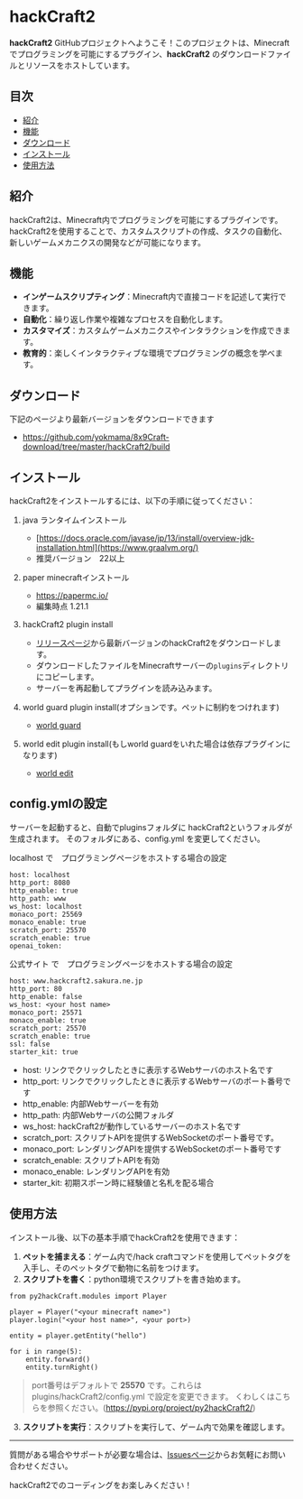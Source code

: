 # hackCraft2

**hackCraft2** GitHubプロジェクトへようこそ！このプロジェクトは、Minecraftでプログラミングを可能にするプラグイン、**hackCraft2** のダウンロードファイルとリソースをホストしています。

## 目次
- [紹介](#紹介)
- [機能](#機能)
- [ダウンロード](#ダウンロード)
- [インストール](#インストール)
- [使用方法](#使用方法)

## 紹介
hackCraft2は、Minecraft内でプログラミングを可能にするプラグインです。hackCraft2を使用することで、カスタムスクリプトの作成、タスクの自動化、新しいゲームメカニクスの開発などが可能になります。

## 機能
- **インゲームスクリプティング**：Minecraft内で直接コードを記述して実行できます。
- **自動化**：繰り返し作業や複雑なプロセスを自動化します。
- **カスタマイズ**：カスタムゲームメカニクスやインタラクションを作成できます。
- **教育的**：楽しくインタラクティブな環境でプログラミングの概念を学べます。

## ダウンロード
下記のページより最新バージョンをダウンロードできます
- https://github.com/yokmama/8x9Craft-download/tree/master/hackCraft2/build

## インストール
hackCraft2をインストールするには、以下の手順に従ってください：
1. java ランタイムインストール
    - [https://docs.oracle.com/javase/jp/13/install/overview-jdk-installation.html](https://www.graalvm.org/)
    - 推奨バージョン　22以上

2. paper minecraftインストール
    - https://papermc.io/
    - 編集時点 1.21.1

3. hackCraft2 plugin install
    - [リリースページ](https://github.com/yokmama/8x9Craft-download/tree/master/hackCraft2/plugins)から最新バージョンのhackCraft2をダウンロードします。
    - ダウンロードしたファイルをMinecraftサーバーの`plugins`ディレクトリにコピーします。
    - サーバーを再起動してプラグインを読み込みます。

4. world guard plugin install(オプションです。ペットに制約をつけれます)
   - [world guard](https://dev.bukkit.org/projects/worldguard) 

5. world edit plugin install(もしworld guardをいれた場合は依存プラグインになります)
   - [world edit](https://dev.bukkit.org/projects/worldedit) 

      

## config.ymlの設定
サーバーを起動すると、自動でpluginsフォルダに hackCraft2というフォルダが生成されます。
そのフォルダにある、config.yml を変更してください。

localhost で　プログラミングページをホストする場合の設定
```
host: localhost
http_port: 8080
http_enable: true
http_path: www
ws_host: localhost
monaco_port: 25569
monaco_enable: true
scratch_port: 25570
scratch_enable: true
openai_token: 
```

公式サイト で　プログラミングページをホストする場合の設定
```
host: www.hackcraft2.sakura.ne.jp
http_port: 80
http_enable: false
ws_host: <your host name>
monaco_port: 25571
monaco_enable: true
scratch_port: 25570
scratch_enable: true
ssl: false
starter_kit: true
```

* host: リンクでクリックしたときに表示するWebサーバのホスト名です
* http_port: リンクでクリックしたときに表示するWebサーバのポート番号です
* http_enable: 内部Webサーバーを有効
* http_path: 内部Webサーバの公開フォルダ
* ws_host: hackCraft2が動作しているサーバーのホスト名です
* scratch_port: スクリプトAPIを提供するWebSocketのポート番号です。
* monaco_port: レンダリングAPIを提供するWebSocketのポート番号です
* scratch_enable: スクリプトAPIを有効
* monaco_enable: レンダリングAPIを有効
* starter_kit: 初期スポーン時に経験値と名札を配る場合

## 使用方法
インストール後、以下の基本手順でhackCraft2を使用できます：

1. **ペットを捕まえる**：ゲーム内で/hack craftコマンドを使用してペットタグを入手し、そのペットタグで動物に名前をつけます。
2. **スクリプトを書く**：python環境でスクリプトを書き始めます。
```
from py2hackCraft.modules import Player

player = Player("<your minecraft name>")
player.login("<your host name>", <your port>)

entity = player.getEntity("hello")

for i in range(5):
    entity.forward()
    entity.turnRight()
```    
>port番号はデフォルトで **25570** です。これらは plugins/hackCraft2/config.yml で設定を変更できます。
くわしくはこちらを参照ください。(https://pypi.org/project/py2hackCraft2/)

3. **スクリプトを実行**：スクリプトを実行して、ゲーム内で効果を確認します。


---

質問がある場合やサポートが必要な場合は、[Issuesページ](https://github.com/yokmama/8x9Craft-download/issues)からお気軽にお問い合わせください。

hackCraft2でのコーディングをお楽しみください！
